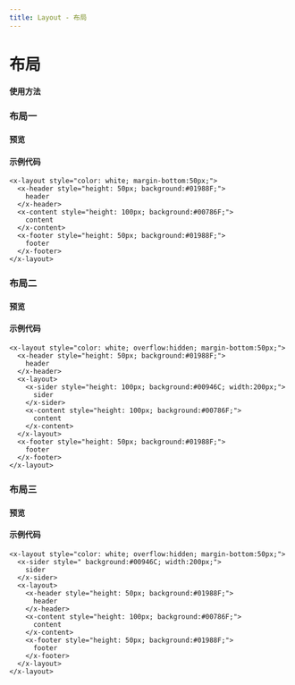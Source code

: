 ```yaml
---
title: Layout - 布局
---
```

# 布局

**使用方法**

### 布局一

#### 预览

<ClientOnly>  
<layout-demo-1></layout-demo-1>
</ClientOnly>

#### 示例代码

```vue
<x-layout style="color: white; margin-bottom:50px;">
  <x-header style="height: 50px; background:#01988F;">
    header
  </x-header>
  <x-content style="height: 100px; background:#00786F;">
    content
  </x-content>
  <x-footer style="height: 50px; background:#01988F;">
    footer
  </x-footer>
</x-layout>
```

### 布局二

#### 预览

<ClientOnly>
<layout-demo-2></layout-demo-2>
</ClientOnly>

#### 示例代码

```vue
<x-layout style="color: white; overflow:hidden; margin-bottom:50px;">
  <x-header style="height: 50px; background:#01988F;">
    header
  </x-header>
  <x-layout>
    <x-sider style="height: 100px; background:#00946C; width:200px;">
      sider
    </x-sider>
    <x-content style="height: 100px; background:#00786F;">
      content
    </x-content>
  </x-layout>
  <x-footer style="height: 50px; background:#01988F;">
    footer
  </x-footer>
</x-layout>
```

### 布局三

#### 预览

<ClientOnly>
<layout-demo-3></layout-demo-3>
</ClientOnly>

#### 示例代码

```vue
<x-layout style="color: white; overflow:hidden; margin-bottom:50px;">
  <x-sider style=" background:#00946C; width:200px;">
    sider
  </x-sider>
  <x-layout>
    <x-header style="height: 50px; background:#01988F;">
      header
    </x-header>
    <x-content style="height: 100px; background:#00786F;">
      content
    </x-content>
    <x-footer style="height: 50px; background:#01988F;">
      footer
    </x-footer>
  </x-layout>
</x-layout>
```
